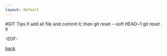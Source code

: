 ```yaml
---
layout: default
---
```

#GIT Tips
if add all file and commit it; then
     git reset --soft HEAD~1
     git reset .
fi

-EOF-

[back](./)